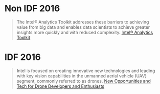 # Non IDF 2016

> The Intel® Analytics Toolkit addresses these barriers to achieving value from big data and enables data scientists to achieve greater insights more quickly and with reduced complexity. [Intel® Analytics Toolkit](http://www.intel.com/content/www/us/en/software/intel-graph-solutions.html)

# IDF 2016

> Intel is focused on creating innovative new technologies and leading with key vision capabilities in the unmanned aerial vehicle (UAV) segment, commonly referred to as drones. [New Opportunities and Tech for Drone Developers and Enthusiasts](https://newsroom.intel.com/chip-shots/new-opportunities-tech-drone-developers-enthusiasts/)